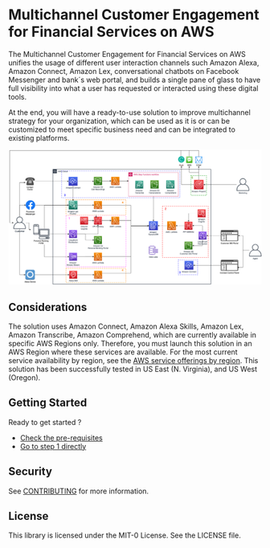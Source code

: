 # Multichannel Customer Engagement for Financial Services on AWS

The Multichannel Customer Engagement for Financial Services on AWS unifies the usage of different user interaction channels such Amazon Alexa, Amazon Connect, Amazon Lex, conversational chatbots on Facebook Messenger and bank´s web portal, and builds a single pane of glass to have full visibility into what a user has requested or interacted using these digital tools.

At the end, you will have a ready-to-use solution to improve multichannel strategy for your organization, which can be used as it is or can be customized to meet specific business need and can be integrated to existing platforms.

![connect](./deployment-guide/01_AmazonConnect/images/DiagramSolutionC.png)

## Considerations

The solution uses Amazon Connect, Amazon Alexa Skills, Amazon Lex, Amazon Transcribe, Amazon Comprehend, which are currently available in specific AWS Regions only. Therefore, you must launch this solution in an AWS Region where these services are available. For the most current service availability by region, see the [AWS service offerings by region](https://aws.amazon.com/about-aws/global-infrastructure/regional-product-services/). This solution has been successfully tested in US East (N. Virginia), and US West (Oregon).

## Getting Started 
Ready to get started ?

- [Check the pre-requisites](./deployment-guide/00_Prerequisites/README.md)
- [Go to step 1 directly](./deployment-guide/01_AmazonConnect//README.md)

## Security

See [CONTRIBUTING](CONTRIBUTING.md#security-issue-notifications) for more information.

## License

This library is licensed under the MIT-0 License. See the LICENSE file.
